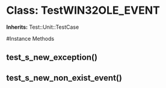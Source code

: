 # Class: TestWIN32OLE_EVENT
**Inherits:** Test::Unit::TestCase
    




#Instance Methods
## test_s_new_exception() [](#method-i-test_s_new_exception)

## test_s_new_non_exist_event() [](#method-i-test_s_new_non_exist_event)

